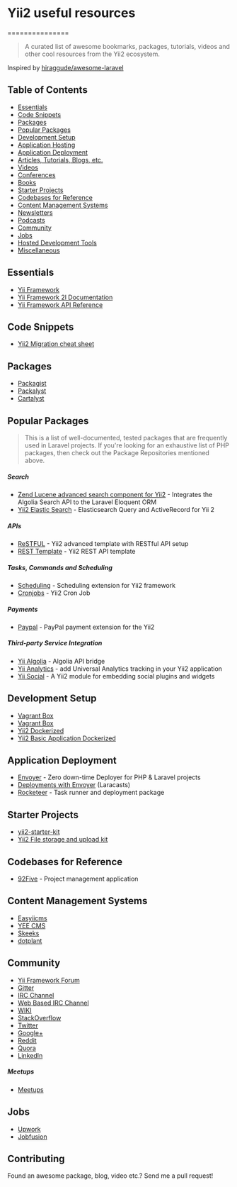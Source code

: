# Yii2 useful resources
===============

> A curated list of awesome bookmarks, packages, tutorials, videos and other cool resources from the Yii2 ecosystem.

Inspired by [hiraggude/awesome-laravel](https://github.com/chiraggude/awesome-laravel)

## Table of Contents

- [Essentials](#essentials)
- [Code Snippets](#code-snippets)
- [Packages](#packages)
- [Popular Packages](#popular-packages)
- [Development Setup](#development-setup)
- [Application Hosting](#application-hosting)
- [Application Deployment](#application-deployment)
- [Articles, Tutorials, Blogs, etc.](#articles-tutorials-blogs-etc)
- [Videos](#videos)
- [Conferences](#conferences)
- [Books](#books)
- [Starter Projects](#starter-projects)
- [Codebases for Reference](#codebases-for-reference)
- [Content Management Systems](#content-management-systems)
- [Newsletters](#newsletters)
- [Podcasts](#podcasts)
- [Community](#community)
- [Jobs](#jobs)
- [Hosted Development Tools](#hosted-development-tools)
- [Miscellaneous](#miscellaneous)

## Essentials

* [Yii Framework](http://www.yiiframework.com)
* [Yii Framework 2l Documentation](http://www.yiiframework.com/doc-2.0/)
* [Yii Framework API Reference](http://www.yiiframework.com/api)

## Code Snippets

* [Yii2 Migration cheat sheet](http://queirozf.com/entries/yii-migrations-cheatsheet-and-examples)

## Packages

* [Packagist](https://packagist.org/)
* [Packalyst](http://packalyst.com/)
* [Cartalyst](https://cartalyst.com/)

## Popular Packages

> This is a list of well-documented, tested packages that are frequently used in Laravel projects. If you're looking for an exhaustive list of PHP packages, then check out the Package Repositories mentioned above.

##### Search

* [Zend Lucene advanced search component for Yii2](https://github.com/himiklab/yii2-search-component-v2) - Integrates the Algolia Search API to the Laravel Eloquent ORM
* [Yii2 Elastic Search](http://www.yiiframework.com/doc-2.0/ext-elasticsearch-index.html) - Elasticsearch Query and ActiveRecord for Yii 2


##### APIs

* [ReSTFUL](https://github.com/deerawan/yii2-advanced-api) - Yii2 advanced template with RESTful API setup
* [REST Template](https://github.com/githubjeka/yii2-rest) - Yii2 REST API template



##### Tasks, Commands and Scheduling

* [Scheduling](https://github.com/omnilight/yii2-scheduling) - Scheduling extension for Yii2 framework
* [Cronjobs](https://github.com/fedemotta/yii2-cronjob) - Yii2 Cron Job

##### Payments

* [Paypal](https://github.com/marciocamello/yii2-paypal) - PayPal payment extension for the Yii2


##### Third-party Service Integration

* [Yii Algolia](https://github.com/lordthorzonus/yii2-algolia) - Algolia API bridge
* [Yii Analytics](https://github.com/cybercog/yii2-google-analytics) - add Universal Analytics tracking in your Yii2 application
* [Yii Social](https://github.com/kartik-v/yii2-social) - A Yii2 module for embedding social plugins and widgets



## Development Setup

* [Vagrant Box](https://github.com/iJackUA/try-yii2)
* [Vagrant Box](https://github.com/gusnips/vagrant-yii2)
* [Yii2 Dockerized](https://github.com/codemix/yii2-dockerized)
* [Yii2 Basic Application Dockerized](https://github.com/schmunk42/docker-yii2-app-basic)


## Application Deployment

* [Envoyer](https://envoyer.io/) - Zero down-time Deployer for PHP & Laravel projects
 * [Deployments with Envoyer](https://laracasts.com/series/envoyer) (Laracasts)
* [Rocketeer](https://github.com/rocketeers/rocketeer) - Task runner and deployment package



## Starter Projects

* [yii2-starter-kit](https://github.com/trntv/yii2-starter-kit)
* [Yii2 File storage and upload kit](https://github.com/trntv/yii2-file-kit)

## Codebases for Reference

* [92Five](https://github.com/chintanbanugaria/92five) - Project management application

## Content Management Systems

* [Easyiicms](http://easyiicms.com/)
* [YEE CMS](http://www.yee-soft.com/)
* [Skeeks](http://en.cms.skeeks.com/)
* [dotplant](http://dotplant.ru/)


## Community

* [Yii Framework Forum](http://www.yiiframework.com/forum/)
* [Gitter](https://gitter.im/explore/tags/yii)
* [IRC Channel](irc://irc.freenode.net/yii)
* [Web Based IRC Channel](http://www.yiiframework.com/chat/)
* [WIKI](http://www.yiiframework.com/wiki/)
* [StackOverflow](http://stackoverflow.com/search?q=yii2)
* [Twitter](https://twitter.com/search?q=yii)
* [Google+](https://plus.google.com/communities/106304045830047601871)
* [Reddit](https://www.reddit.com/r/yii/)
* [Quora](https://www.quora.com/search?q=yii2)
* [LinkedIn](https://www.linkedin.com/groups/1483367/profile)


##### Meetups

* [Meetups](http://www.meetup.com/topics/yii-framework/)

## Jobs

* [Upwork](https://www.upwork.com/o/jobs/browse/?q=yii2)
* [Jobfusion](https://jobfusion.co/all/yii2)


## Contributing

Found an awesome package, blog, video etc.? Send me a pull request!
